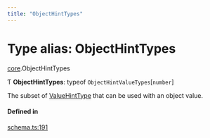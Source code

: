 ```yaml
---
title: "ObjectHintTypes"
---
```

# Type alias: ObjectHintTypes

[core](../modules/core.md).ObjectHintTypes

Ƭ **ObjectHintTypes**: typeof `ObjectHintValueTypes`[`number`]

The subset of [ValueHintType](../enums/core.ValueHintType.md) that can be used with an object value.

#### Defined in

[schema.ts:191](https://github.com/coda/packs-sdk/blob/main/schema.ts#L191)
